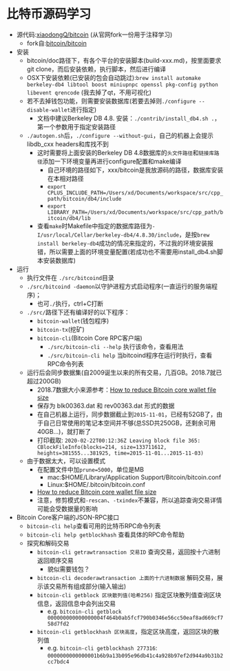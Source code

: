 # 比特币源码学习

* 源代码:[xiaodongQ/bitcoin](https://github.com/xiaodongQ/bitcoin) (从官网fork一份用于注释学习)
	- fork自:[bitcoin/bitcoin](https://github.com/bitcoin/bitcoin)
* 安装
	- bitcoin/doc路径下，有各个平台的安装脚本(build-xxx.md)，按里面要求git clone，而后安装依赖，执行脚本，然后进行编译
	- OSX下安装依赖(已安装的包会自动跳过):`brew install automake berkeley-db4 libtool boost miniupnpc openssl pkg-config python libevent qrencode` (我去掉了qt，不用可视化)
	- 若不去掉钱包功能，则需要安装数据库(若要去掉则`./configure --disable-wallet`进行指定)
		+ 文档中建议Berkeley DB 4.8. 安装：`./contrib/install_db4.sh .`，第一个参数用于指定安装路径
	- `./autogen.sh`后，`./configure --without-gui`，自己的机器上会提示libdb_cxx headers和库找不到
		+ 这时需要将上面安装的Berkeley DB 4.8数据库的`头文件路径`和`链接库路径`添加一下环境变量再进行configure配置和make编译
			* 自己环境的路径如下，xxx/bitcoin是我放源码的路径，数据库安装在本相对路径
			* `export CPLUS_INCLUDE_PATH=/Users/xd/Documents/workspace/src/cpp_path/bitcoin/db4/include`
			* `export LIBRARY_PATH=/Users/xd/Documents/workspace/src/cpp_path/bitcoin/db4/lib`
		+ 查看`make`时Makefile中指定的数据库路径为`-I/usr/local/Cellar/berkeley-db4/4.8.30/include`，是按`brew install berkeley-db4`成功的情况来指定的，不过我的环境安装报错，所以需要上面的环境变量配置(若成功也不需要用install_db4.sh脚本安装数据库)
* 运行
	- 执行文件在 `./src/bitcoind`目录
	- `./src/bitcoind -daemon`以守护进程方式启动程序(一直运行的服务端程序)；
		+ 也可`./`执行，ctrl+C打断
	- `./src/`路径下还有编译好的以下程序：
		+ `bitcoin-wallet`(钱包程序)
		+ `bitcoin-tx`(挖矿)
		+ `bitcoin-cli`(Bitcoin Core RPC客户端)
			* `./src/bitcoin-cli --help` 执行该命令，查看用法
			* `./src/bitcoin-cli help` 当bitcoind程序在运行时执行，查看RPC命令列表
	- 运行后会同步数据集(自2009诞生以来的所有交易，几百GB。2018.7就已超过200GB)
		+ 2018.7数据大小来源参考：[How to reduce Bitcoin core wallet file size](https://coinguides.org/bitcoin-blockchain-pruning/)
		+ 保存为 blk00363.dat 和 rev00363.dat 形式的数据
		+ 在自己机器上运行，同步数据截止到`2015-11-01`，已经有52GB了，由于自己日常使用的笔记本空间并不够(总SSD共250GB，还剩余可用40GB...)，就打断了
		+ 打印截取: `2020-02-22T00:12:36Z Leaving block file 365: CBlockFileInfo(blocks=214, size=133711612, heights=381555...381925, time=2015-11-01...2015-11-03)`
	- 由于数据太大，可以设置模式
		+ 在配置文件中加`prune=5000`，单位是MB
			* mac:$HOME/Library/Application Support/Bitcoin/bitcoin.conf
			* Linux:$HOME/.bitcoin/bitcoin.conf
		+ [How to reduce Bitcoin core wallet file size](https://coinguides.org/bitcoin-blockchain-pruning/)
		+ 注意，修剪模式和`-rescan`、`-txindex`不兼容，所以追踪查询交易详情可能会受数据量的影响
* Bitcoin Core客户端的JSON-RPC接口
	- `bitcoin-cli help`查看可用的比特币RPC命令列表
	- `bitcoin-cli help getblockhash` 查看具体的RPC命令帮助
	- 探究和解码交易
		+ `bitcoin-cli getrawtransaction 交易ID` 查询交易，返回按十六进制返回顺序交易
			* 貌似需要钱包？
		+ `bitcoin-cli decoderawtransaction 上面的十六进制数据` 解码交易，展示该交易所有组成部分(输入输出)
		+ `bitcoin-cli getblock 区块散列值(哈希256)` 指定区块散列值查询区块信息，返回信息中会列出交易
			* e.g. `bitcoin-cli getblock 000000000000000004f464b0ab5fcf790b0346e56cc50eaf8ad669cf758d7fd2`
		+ `bitcoin-cli getblockhash 区块高度`，指定区块高度，返回区块的散列值
			* e.g. `bitcoin-cli getblockhash 277316`: `0000000000000001b6b9a13b095e96db41c4a928b97ef2d944a9b31b2cc7bdc4`